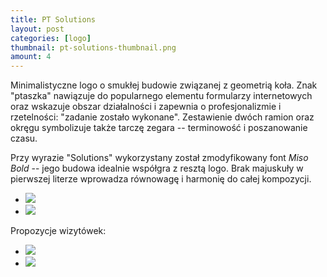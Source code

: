 ```yaml
---
title: PT Solutions
layout: post
categories: [logo]
thumbnail: pt-solutions-thumbnail.png
amount: 4
---
```


Minimalistyczne logo o smukłej budowie związanej z geometrią koła. Znak "ptaszka" nawiązuje do popularnego elementu formularzy internetowych oraz wskazuje obszar działalności i zapewnia o profesjonalizmie i rzetelności: "zadanie zostało wykonane". Zestawienie dwóch ramion oraz okręgu symbolizuje także tarczę zegara -- terminowość i poszanowanie czasu.

Przy wyrazie "Solutions" wykorzystany został zmodyfikowany font _Miso Bold_ -- jego budowa idealnie współgra z resztą logo. Brak majuskuły w pierwszej literze wprowadza równowagę i harmonię do całej kompozycji.

* [![][29]][29]
* [![][30]][30]

Propozycje wizytówek:

* [![][31]][31]
* [![][32]][32]

[29]: http://leszekpietrzak.com/images/29.jpg
[30]: http://leszekpietrzak.com/images/30.jpg
[31]: http://leszekpietrzak.com/images/31.jpg
[32]: http://leszekpietrzak.com/images/32.jpg